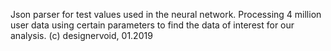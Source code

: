 Json parser for test values used in the neural network. 
Processing 4 million user data using certain parameters to find the data of interest for our analysis.
(с) designervoid, 01.2019
